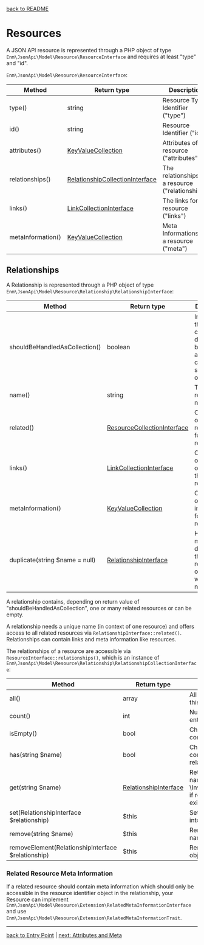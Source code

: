 [back to README](../README.md)
# Resources
A JSON API resource is represented through a PHP object of type `Enm\JsonApi\Model\Resource\ResourceInterface` and requires at least "type" and "id".

`Enm\JsonApi\Model\Resource\ResourceInterface`:

| Method             | Return type                                                                                                  | Description                                       |
|--------------------|--------------------------------------------------------------------------------------------------------------|---------------------------------------------------|
| type()             | string                                                                                                       | Resource Type Identifier ("type")                 |
| id()               | string                                                                                                       | Resource Identifier ("id")                        |
| attributes()       | [KeyValueCollection](../src/Model/Common/KeyValueCollection.php)                                             | Attributes of the resource ("attributes")         |
| relationships()    | [RelationshipCollectionInterface](../src/Model/Resource/Relationship/RelationshipCollectionInterface.php)    | The relationships of a resource ("relationships") |
| links()            | [LinkCollectionInterface](../src/Model/Resource/Link/LinkCollectionInterface.php)                            | The links for a resource ("links")                |
| metaInformation()  | [KeyValueCollection](../src/Model/Common/KeyValueCollection.php)                                             | Meta Informations for a resource ("meta")         |

## Relationships
A Relationship is represented through a PHP object of type `Enm\JsonApi\Model\Resource\Relationship\RelationshipInterface`:

| Method                         | Return type                                                                              | Description                                                                              |
|--------------------------------|------------------------------------------------------------------------------------------|------------------------------------------------------------------------------------------|
| shouldBeHandledAsCollection()  | boolean                                                                                  | Indicates if the contained data should be handled as object collection or single object. |
| name()                         | string                                                                                   | The relationship name                                                                    |
| related()                      | [ResourceCollectionInterface](../src/Model/Resource/ResourceCollectionInterface.php)     | Collection of related resources for this relationship.                                   |
| links()                        | [LinkCollectionInterface](../src/Model/Resource/Link/LinkCollectionInterface.php)        | Collection of link objects for this relationship.                                        |
| metaInformation()              | [KeyValueCollection](../src/Model/Common/KeyValueCollection.php)                         | Collection of meta informations for this relationship.                                   |
| duplicate(string $name = null) | [RelationshipInterface](../src/Model/Resource/Relationship/RelationshipInterface.php)    | Helper method to duplicate this relationship, optional with another name.                |

A relationship contains, depending on return value of "shouldBeHandledAsCollection", one or many related resources or can be empty.

A relationship needs a unique name (in context of one resource) and offers access to all related resources via `RelationshipInterface::related()`.
Relationships can contain links and meta information like resources.

The relationships of a resource are accessible via `ResourceInterface::relationships()`, which is an instance of `Enm\JsonApi\Model\Resource\Relationship\RelationshipCollectionInterface`:

| Method                                                       | Return type                                                                            | Description                                                                                            |
|--------------------------------------------------------------|----------------------------------------------------------------------------------------|--------------------------------------------------------------------------------------------------------|
| all()                                                        | array                                                                                  | All relationship objects of this collection.                                                           |
| count()                                                      | int                                                                                    | Number of collection entries.                                                                          |
| isEmpty()                                                    | bool                                                                                   | Checks if the collection contains any elements.                                                        |
| has(string $name)                                            | bool                                                                                   | Checks if the collection contains a special relationship.                                              |
| get(string $name)                                            | [RelationshipInterface](../src/Model/Resource/Relationship/RelationshipInterface.php)  | Returns a relationship by name or throws an \InvalidArgumentException if relationship does not exists. |
| set(RelationshipInterface $relationship)                     | $this                                                                                  | Set a relationship object into the collection.                                                         |
| remove(string $name)                                         | $this                                                                                  | Remove a relationship by name from the collection.                                                     |
| removeElement(RelationshipInterface $relationship)           | $this                                                                                  | Remove a relationship object from the collection.                                                      |


### Related Resource Meta Information
If a related resource should contain meta information which should only be accessible in the resource identifier object in the relationship,
your Resource can implement `Enm\JsonApi\Model\Resource\Extension\RelatedMetaInformationInterface` and use `Enm\JsonApi\Model\Resource\Extension\RelatedMetaInformationTrait`.

*****

[back to Entry Point](../docs/01-entry.md) | [next: Attributes and Meta](../docs/03-collections.md)
